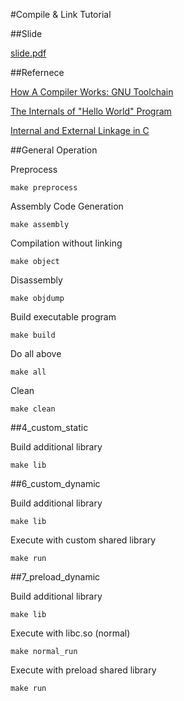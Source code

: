 #Compile & Link Tutorial

##Slide

[slide.pdf](slide.pdf)

##Refernece

[How A Compiler Works: GNU Toolchain](http://www.slideshare.net/jserv/how-a-compiler-works-gnu-toolchain)

[The Internals of "Hello World" Program](http://www.slideshare.net/jserv/helloworld-internals)

[Internal and External Linkage in C](https://github.com/u1240976/mess_note/blob/master/talk/internal_and_external_linkage_in_C.rst)

##General Operation

Preprocess

```
make preprocess
```

Assembly Code Generation

```
make assembly
```

Compilation without linking

```
make object
```

Disassembly

```
make objdump
```

Build executable program

```
make build
```

Do all above

```
make all
```

Clean 

```
make clean
```

##4\_custom\_static

Build additional library

```
make lib
```

##6\_custom\_dynamic

Build additional library

```
make lib
```

Execute with custom shared library

```
make run
```

##7\_preload\_dynamic

Build additional library

```
make lib
```

Execute with libc.so (normal)

```
make normal_run
```

Execute with preload shared library

```
make run
```
